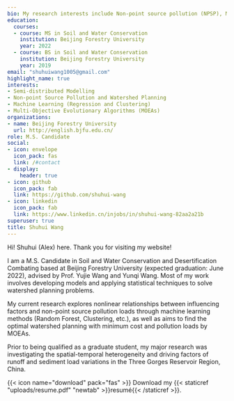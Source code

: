 ```yaml
---
bio: My research interests include Non-point source pollution (NPSP), Machine learning methods (Regression and Clustering), Multiobjective evolutionary algorithms (MOEAs), Semi-distributed hydrological models (SWAT and AnnAGNPS).
education:
  courses:
  - course: MS in Soil and Water Conservation
    institution: Beijing Forestry University
    year: 2022
  - course: BS in Soil and Water Conservation
    institution: Beijing Forestry University
    year: 2019
email: "shuhuiwang1005@gmail.com"
highlight_name: true
interests:
- Semi-distributed Modelling
- Non-point Source Pollution and Watershed Planning
- Machine Learning (Regression and Clustering)
- Multi-Objective Evolutionary Algorithms (MOEAs)
organizations:
- name: Beijing Forestry University
  url: http://english.bjfu.edu.cn/
role: M.S. Candidate
social:
- icon: envelope
  icon_pack: fas
  link: /#contact
- display:
    header: true
- icon: github
  icon_pack: fab
  link: https://github.com/shuhui-wang
- icon: linkedin
  icon_pack: fab
  link: https://www.linkedin.cn/injobs/in/shuhui-wang-82aa2a21b
superuser: true
title: Shuhui Wang
---
```


Hi! Shuhui (Alex) here. Thank you for visiting my website!

I am a M.S. Candidate in Soil and Water Conservation and Desertification Combating based at Beijing Forestry University (expected graduation: June 2022), advised by Prof. Yujie Wang and Yunqi Wang. Most of my work involves developing models and applying statistical techniques to solve watershed planning problems.

My current research explores nonlinear relationships between influencing factors and non-point source pollution loads through machine learning methods (Random Forest, Clustering, etc.), as well as aims to find the optimal watershed planning with minimum cost and pollution loads by MOEAs.

Prior to being qualified as a graduate student, my major research was investigating the spatial-temporal heterogeneity and driving factors of runoff and sediment load variations in the Three Gorges Reservoir Region, China.






{{< icon name="download" pack="fas" >}} Download my {{< staticref "uploads/resume.pdf" "newtab" >}}resumé{{< /staticref >}}.

